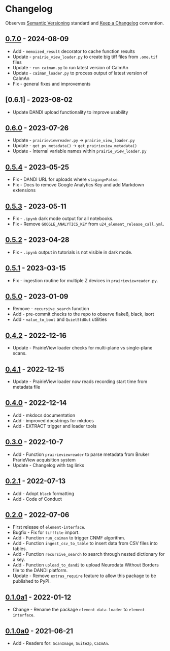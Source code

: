 # Changelog

Observes [Semantic Versioning](https://semver.org/spec/v2.0.0.html) standard and
[Keep a Changelog](https://keepachangelog.com/en/1.0.0/) convention.

## [0.7.0] - 2024-08-09

+ Add - `memoized_result` decorator to cache function results
+ Update - `prairie_view_loader.py` to create big tiff files from `.ome.tif` files
+ Update - `run_caiman.py` to run latest version of CaImAn
+ Update - `caiman_loader.py` to process output of latest version of CaImAn
+ Fix - general fixes and improvements

## [0.6.1] - 2023-08-02

+ Update DANDI upload functionality to improve usability

## [0.6.0] - 2023-07-26

+ Update - `prairieviewreader.py` -> `prairie_view_loader.py`
+ Update - `get_pv_metadata()` -> `get_prairieview_metadata()`
+ Update - Internal variable names within `prairie_view_loader.py`

## [0.5.4] - 2023-05-25

+ Fix - DANDI URL for uploads where `staging=False`.
+ Fix - Docs to remove Google Analytics Key and add Markdown extensions

## [0.5.3] - 2023-05-11

+ Fix - `.ipynb` dark mode output for all notebooks.
+ Fix - Remove `GOOGLE_ANALYTICS_KEY` from `u24_element_release_call.yml`.

## [0.5.2] - 2023-04-28

+ Fix - `.ipynb` output in tutorials is not visible in dark mode.

## [0.5.1] - 2023-03-15

+ Fix - ingestion routine for multiple Z devices in `prairieviewreader.py`.

## [0.5.0] - 2023-01-09

+ Remove - `recursive_search` function
+ Add - pre-commit checks to the repo to observe flake8, black, isort
+ Add - `value_to_bool` and `QuietStdOut` utilities

## [0.4.2] - 2022-12-16

+ Update - PrairieView loader checks for multi-plane vs single-plane scans.

## [0.4.1] - 2022-12-15

+ Update - PrairieView loader now reads recording start time from metadata file

## [0.4.0] - 2022-12-14

+ Add - mkdocs documentation
+ Add - improved docstrings for mkdocs
+ Add - EXTRACT trigger and loader tools

## [0.3.0] - 2022-10-7

+ Add - Function `prairieviewreader` to parse metadata from Bruker PrarieView acquisition
    system
+ Update - Changelog with tag links

## [0.2.1] - 2022-07-13

+ Add - Adopt `black` formatting
+ Add - Code of Conduct

## [0.2.0] - 2022-07-06

+ First release of `element-interface`.
+ Bugfix - Fix for `tifffile` import.
+ Add - Function `run_caiman` to trigger CNMF algorithm.
+ Add - Function `ingest_csv_to_table` to insert data from CSV files into tables.
+ Add - Function `recursive_search` to search through nested dictionary for a key.
+ Add - Function `upload_to_dandi` to upload Neurodata Without Borders file to the DANDI
    platform.
+ Update - Remove `extras_require` feature to allow this package to be published to PyPI.

## [0.1.0a1] - 2022-01-12

+ Change - Rename the package `element-data-loader` to `element-interface`.

## [0.1.0a0] - 2021-06-21

+ Add - Readers for: `ScanImage`, `Suite2p`, `CaImAn`.


[0.7.0]: https://github.com/datajoint/element-interface/releases/tag/0.7.0
[0.6.0]: https://github.com/datajoint/element-interface/releases/tag/0.6.0
[0.5.4]: https://github.com/datajoint/element-interface/releases/tag/0.5.4
[0.5.3]: https://github.com/datajoint/element-interface/releases/tag/0.5.3
[0.5.2]: https://github.com/datajoint/element-interface/releases/tag/0.5.2
[0.5.1]: https://github.com/datajoint/element-interface/releases/tag/0.5.1
[0.5.0]: https://github.com/datajoint/element-interface/releases/tag/0.5.0
[0.4.2]: https://github.com/datajoint/element-interface/releases/tag/0.4.2
[0.4.1]: https://github.com/datajoint/element-interface/releases/tag/0.4.1
[0.4.0]: https://github.com/datajoint/element-interface/releases/tag/0.4.0
[0.3.0]: https://github.com/datajoint/element-interface/releases/tag/0.3.0
[0.2.1]: https://github.com/datajoint/element-interface/releases/tag/0.2.1
[0.2.0]: https://github.com/datajoint/element-interface/releases/tag/0.2.0
[0.1.0a1]: https://github.com/datajoint/element-interface/releases/tag/0.1.0a1
[0.1.0a0]: https://github.com/datajoint/element-interface/releases/tag/0.1.0a0
